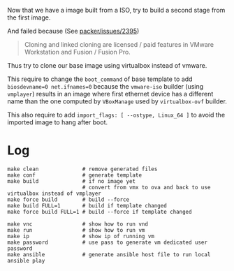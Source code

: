 Now that we have a image built from a ISO, try to build a second stage
from the first image.

And failed because (See [packer/issues/2395][])

> Cloning and linked cloning are licensed / paid features in VMware
> Workstation and Fusion / Fusion Pro.

[packer/issues/2395]: https://github.com/hashicorp/packer/issues/2395 "github.com"

Thus try to clone our base image using virtualbox instead of vmware.

This require to change the `boot_command` of base template to add
`biosdevname=0 net.ifnames=0` because the `vmware-iso` builder (using
`vmplayer`) results in an image where first ethernet device has a
different name than the one computed by `VBoxManage` used by
`virtualbox-ovf` builder.

This also require to add `import_flags: [ --ostype, Linux_64 ]` to
avoid the imported image to hang after boot.

# Log

```
make clean              # remove generated files
make conf               # generate template
make build              # if no image yet
	                    # convert from vmx to ova and back to use virtualbox instead of vmplayer
make force build        # build --force
make build FULL=1       # build if template changed
make force build FULL=1 # build --force if template changed

make vnc                # show how to run vnd
make run                # show how to run vm
make ip                 # show ip of running vm
make password           # use pass to generate vm dedicated user password
make ansible            # generate ansible host file to run local ansible play
```
